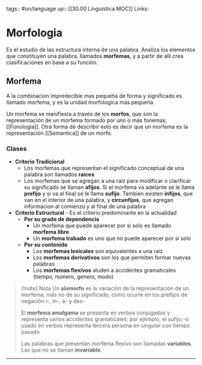 tags:: #on/language 
up:: [[30.00 Linguistica MOC]]
Links: 
# Morfologia
Es el estudio de las estructura interna de una palabra. Analiza los elementos que constituyen una palabra, llamados **morfemas**, y a partir de alli crea clasificaciones en base a su función.

## Morfema
A la combinacion impredecible mas pequeña de forma y significado es llamado morfema, y es la unidad morfologica más pequeña.

Un morfema se manifiesta a través de los **morfos**, que son la representación de un morfema formado por uno o más fonemas; [[Fonologia]]. Otra forma de describir esto es decir que un morfema es la representación [[Semantica]] de un morfo.

### Clases
- **Criterio Tradicional**
	- Los morfemas que representan el significado conceptual de una palabra son llamados **raices** 
	- Los morfemas que se agregan a una raíz para modificar o clarificar su significado se llaman **afijos**. Si el morfema va adelante se le llama **prefijo** y si va al final se le llama **sufijo**. Tambien existen **infijos**, que van en el interior de una palabra, y **circunfijos**, que agregan informacion al comienzo y al final de una palabra
- **Criterio Estructural** - Es el criterio predominante en la actualidad
	- **Por su grado de dependencia**
		- Un morfema que puede aparecer por si solo es llamado **morfema libre**
		- Un **morfema trabado** es uno que no puede aparecer por si solo
	- **Por su contenido**
		- Los **morfemas lexicales** son equivalentes a una raiz
		- Los **morfemas derivativos** son los que permiten formar nuevas palabras
		- Los **morfemas flexivos** aluden a accidentes gramaticales (tiempo, numero, genero, modo)

> [!note] Nota
> Un **alomorfo** es la variación de la representación de un morfema, más no de su significado, como ocurre en los prefijos de negación i-, in-, a- y des-
> 
> El **morfema amalgama** se presenta en verbos conjugados y representa varios accidentes gramaticales; por ejemplo, el sufijo -ó usado en verbos representa tercera persona en singular con tiempo pasado
> 
> Las palabras que presentan morfema flexivo son llamadas **variables**. Las que no se llaman **invariable**.

___
